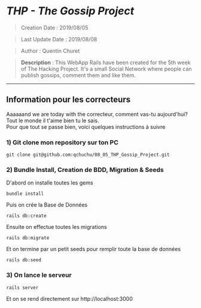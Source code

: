 # ___THP - The Gossip Project___

> Creation Date : 2019/08/05 </br>

> Last Update Date : 2019/08/08 </br>

> Author : Quentin Churet </br>

> **Description** : This WebApp Rails have been created for the 5th week of The Hacking Project. It's a small Social Network where people can publish gossips, comment them and like them. </br>

-------------------------------------------------------

## Information pour les correcteurs

Aaaaaand we are today with the correcteur, comment vas-tu aujourd'hui? Tout le monde il t'aime bien tu le sais. </br>
Pour que tout se passe bien, voici quelques instructions à suivre

### 1) Git clone mon repository sur ton PC

`git clone git@github.com:qchuchu/08_05_THP_Gossip_Project.git`

### 2) Bundle Install, Creation de BDD, Migration & Seeds

D'abord on installe toutes les gems

`bundle install`

Puis on crée la Base de Données

`rails db:create`

Ensuite on effectue toutes les migrations

`rails db:migrate`

Et on termine par un petit seeds pour remplir toute la base de données

`rails db:seed`

### 3) On lance le serveur

`rails server`

Et on se rend directement sur http://localhost:3000

